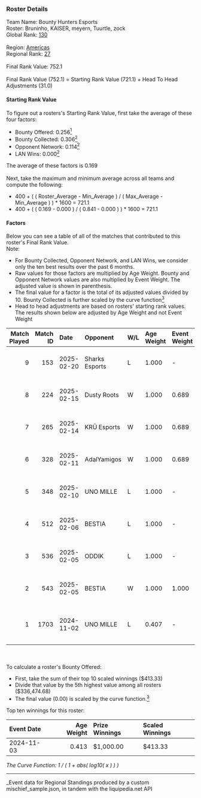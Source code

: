 ### Roster Details<br />
Team Name: Bounty Hunters Esports<br />
Roster: Bruninho, KAISER, meyern, Tuurtle, zock<br />
Global Rank: [130](../../standings_global_2025_03_01.md)<br />
<br />
Region: [Americas]( ../../standings_americas_2025_03_01.md)<br />
Regional Rank: [27]( ../../standings_americas_2025_03_01.md)<br />
<br />
Final Rank Value:  752.1<br />
<br />
Final Rank Value (752.1) = Starting Rank Value (721.1) + Head To Head Adjustments (31.0)<br />

#### Starting Rank Value<br />
To figure out a rosters's Starting Rank Value, first take the average of these four factors:<br />
- Bounty Offered: 0.256[<sup>1</sup>](#table2)
- Bounty Collected: 0.306[<sup>2</sup>](#table1)
- Opponent Network: 0.114[<sup>2</sup>](#table1)
- LAN Wins: 0.000[<sup>2</sup>](#table1)

The average of these factors is 0.169<br />
<br />
Next, take the maximum and minimum average across all teams and compute the following:<br />
- 400 + ( ( Roster_Average - Min_Average ) / ( Max_Average - Min_Average ) ) * 1600 = 721.1
- 400 + ( ( 0.169 - 0.000 ) / ( 0.841 - 0.000 ) ) * 1600 = 721.1


#### Factors<br />
Below you can see a table of all of the matches that contributed to this roster's Final Rank Value.<br />
Note:<br />

- For Bounty Collected, Opponent Network, and LAN Wins, we consider only the ten best results over the past 6 months.
- Raw values for those factors are multiplied by Age Weight. Bounty and Opponent Network values are also multiplied by Event Weight. The adjusted value is shown in parenthesis.
- The final value for a factor is the total of its adjusted values divided by 10. Bounty Collected is further scaled by the curve function[<sup>3</sup>](#curveFunction)
- Head to head adjustments are based on rosters' starting rank values. The results shown below are adjusted by Age Weight and not Event Weight
<span id="table1"></span><br />


| Match Played | Match ID | Date       | Opponent       | W/L | Age Weight | Event Weight | Bounty Collected | Opponent Network | LAN Wins  | H2H Adj. | Roster                                   |
| -: | -: | :- | :- | :- | :- | :- | :- | :- | :- | -: | :- |
|            9 |      153 | 2025-02-20 | Sharks Esports | L   | 1.000      | -            | -                | -                | -         |    -4.78 | Bruninho, KAISER, meyern, Tuurtle, zock  |
|            8 |      224 | 2025-02-15 | Dusty Roots    | W   | 1.000      | 0.689        | 0.008 (0.006)    | 0.422 (0.291)    | 0 (0.000) |    16.48 | Bruninho, KAISER, meyern, Tuurtle, zock  |
|            7 |      265 | 2025-02-14 | KRÜ Esports    | W   | 1.000      | 0.689        | 0.001 (0.001)    | 0.169 (0.117)    | 0 (0.000) |    12.92 | Bruninho, KAISER, meyern, Tuurtle, zock  |
|            6 |      328 | 2025-02-11 | AdalYamigos    | W   | 1.000      | 0.689        | 0.003 (0.002)    | 0.226 (0.156)    | 0 (0.000) |    18.31 | Bruninho, KAISER, meyern, Tuurtle, zock  |
|            5 |      348 | 2025-02-10 | UNO MILLE      | L   | 1.000      | -            | -                | -                | -         |   -15.65 | Bruninho, KAISER, meyern, Tuurtle, zock  |
|            4 |      512 | 2025-02-06 | BESTIA         | L   | 1.000      | -            | -                | -                | -         |    -5.95 | Bruninho, KAISER, meyern, Tuurtle, zock  |
|            3 |      536 | 2025-02-05 | ODDIK          | L   | 1.000      | -            | -                | -                | -         |    -9.74 | Bruninho, KAISER, meyern, Tuurtle, zock  |
|            2 |      543 | 2025-02-05 | BESTIA         | W   | 1.000      | 1.000        | 0.045 (0.045)    | 0.572 (0.572)    | 0 (0.000) |    25.70 | Bruninho, KAISER, meyern, Tuurtle, zock  |
|            1 |     1703 | 2024-11-02 | UNO MILLE      | L   | 0.407      | -            | -                | -                | -         |    -6.32 | bnc, Bruninho, KAISER, meyern, SHOOWTiME |

<br />
<span id="table2"></span><br />
To calculate a roster's Bounty Offered:<br />

- First, take the sum of their top 10 scaled winnings ($413.33)
- Divide that value by the 5th highest value among all rosters ($336,474.68)
- The final value (0.00) is scaled by the curve function.[<sup>3</sup>](#curveFunction)

Top ten winnings for this roster:<br />

| Event Date | Age Weight | Prize Winnings | Scaled Winnings |
| :- | -: | :- | :- |
| 2024-11-03 |      0.413 | $1,000.00      | $413.33         |


<span id="curveFunction"></span>_The Curve Function: 1 / ( 1 + abs( log10( x ) ) )_<br />

---
_Event data for Regional Standings produced by a custom mischief_sample.json, in tandem with the liquipedia.net API<br />
